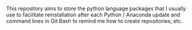 This repository aims to store the python language packages that I usually use to facilitate reinstallation after each Python / Anaconda update and command lines in Git Bash to remind me how to create repositories, etc.
